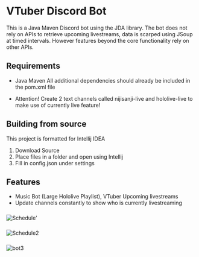 # VTuber Discord Bot
This is a Java Maven Discord bot using the JDA library. The bot does not rely on APIs to retrieve upcoming livestreams, data is scarped using JSoup at timed intervals. However features beyond the core functionality rely on other APIs.

## Requirements 
- Java Maven
All additional dependencies should already be included in the pom.xml file 

- Attention! Create 2 text channels called nijisanji-live and hololive-live to make use of currently live feature!
## Building from source
This project is formatted for Intellij IDEA 
1. Download Source
2. Place files in a folder and open using Intellij
3. Fill in config.json under settings

## Features
- Music Bot (Large Hololive Playlist), VTuber Upcoming livestreams
- Update channels constantly to show who is currently livestreaming

###
![Schedule](https://i.imgur.com/olHuOVO.png)'
###
![Schedule2](https://imgur.com/rWow478.png)
###
![bot3](https://imgur.com/auKNj1X.png)
